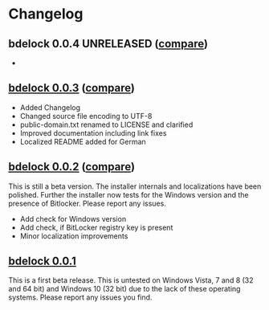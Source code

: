 # Changelog

## bdelock 0.0.4 UNRELEASED ([compare](https://github.com/dleidert/bde-lock/compare/v0.0.3...master#files_bucket))

*

## [bdelock 0.0.3](https://github.com/dleidert/bde-lock/releases/tag/v0.0.3) ([compare](https://github.com/dleidert/bde-lock/compare/v0.0.2...v0.0.3))

* Added Changelog
* Changed source file encoding to UTF-8 
* public-domain.txt renamed to LICENSE and clarified
* Improved documentation including link fixes
* Localized README added for German

## [bdelock 0.0.2](https://github.com/dleidert/bde-lock/releases/tag/v0.0.2) ([compare](https://github.com/dleidert/bde-lock/compare/v0.0.1...v0.0.2))

This is still a beta version. The installer internals and localizations have been polished. Further the installer now tests for the Windows version and the presence of Bitlocker. Please report any issues.

* Add check for Windows version
* Add check, if BitLocker registry key is present
* Minor localization improvements

## [bdelock 0.0.1](https://github.com/dleidert/bde-lock/releases/tag/v0.0.1)

This is a first beta release. This is untested on Windows Vista, 7 and 8 (32 and 64 bit)  and Windows 10 (32 bit) due to the lack of these operating systems. Please report any issues you find.
